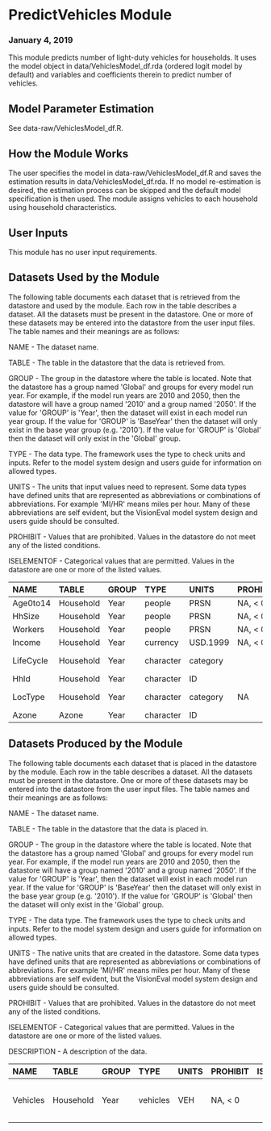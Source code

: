 
# PredictVehicles Module
### January 4, 2019

This module predicts number of light-duty vehicles for households. It uses the model object in data/VehiclesModel_df.rda (ordered logit model by default) and variables and coefficients therein to predict number of vehicles.

## Model Parameter Estimation

See data-raw/VehiclesModel_df.R.

## How the Module Works

The user specifies the model in data-raw/VehiclesModel_df.R and saves the estimation results in data/VehiclesModel_df.rda. If no model re-estimation is desired, the estimation process can be skipped and the default model specification is then used. The module assigns vehicles to each household using household characteristics.


## User Inputs
This module has no user input requirements.

## Datasets Used by the Module
The following table documents each dataset that is retrieved from the datastore and used by the module. Each row in the table describes a dataset. All the datasets must be present in the datastore. One or more of these datasets may be entered into the datastore from the user input files. The table names and their meanings are as follows:

NAME - The dataset name.

TABLE - The table in the datastore that the data is retrieved from.

GROUP - The group in the datastore where the table is located. Note that the datastore has a group named 'Global' and groups for every model run year. For example, if the model run years are 2010 and 2050, then the datastore will have a group named '2010' and a group named '2050'. If the value for 'GROUP' is 'Year', then the dataset will exist in each model run year group. If the value for 'GROUP' is 'BaseYear' then the dataset will only exist in the base year group (e.g. '2010'). If the value for 'GROUP' is 'Global' then the dataset will only exist in the 'Global' group.

TYPE - The data type. The framework uses the type to check units and inputs. Refer to the model system design and users guide for information on allowed types.

UNITS - The units that input values need to represent. Some data types have defined units that are represented as abbreviations or combinations of abbreviations. For example 'MI/HR' means miles per hour. Many of these abbreviations are self evident, but the VisionEval model system design and users guide should be consulted.

PROHIBIT - Values that are prohibited. Values in the datastore do not meet any of the listed conditions.

ISELEMENTOF - Categorical values that are permitted. Values in the datastore are one or more of the listed values.

|NAME      |TABLE     |GROUP |TYPE      |UNITS    |PROHIBIT |ISELEMENTOF                |
|:---------|:---------|:-----|:---------|:--------|:--------|:--------------------------|
|Age0to14  |Household |Year  |people    |PRSN     |NA, < 0  |                           |
|HhSize    |Household |Year  |people    |PRSN     |NA, < 0  |                           |
|Workers   |Household |Year  |people    |PRSN     |NA, < 0  |                           |
|Income    |Household |Year  |currency  |USD.1999 |NA, < 0  |                           |
|LifeCycle |Household |Year  |character |category |         |00, 01, 02, 03, 04, 09, 10 |
|HhId      |Household |Year  |character |ID       |         |                           |
|LocType   |Household |Year  |character |category |NA       |Urban, Town, Rural         |
|Azone     |Azone     |Year  |character |ID       |         |                           |

## Datasets Produced by the Module
The following table documents each dataset that is placed in the datastore by the module. Each row in the table describes a dataset. All the datasets must be present in the datastore. One or more of these datasets may be entered into the datastore from the user input files. The table names and their meanings are as follows:

NAME - The dataset name.

TABLE - The table in the datastore that the data is placed in.

GROUP - The group in the datastore where the table is located. Note that the datastore has a group named 'Global' and groups for every model run year. For example, if the model run years are 2010 and 2050, then the datastore will have a group named '2010' and a group named '2050'. If the value for 'GROUP' is 'Year', then the dataset will exist in each model run year. If the value for 'GROUP' is 'BaseYear' then the dataset will only exist in the base year group (e.g. '2010'). If the value for 'GROUP' is 'Global' then the dataset will only exist in the 'Global' group.

TYPE - The data type. The framework uses the type to check units and inputs. Refer to the model system design and users guide for information on allowed types.

UNITS - The native units that are created in the datastore. Some data types have defined units that are represented as abbreviations or combinations of abbreviations. For example 'MI/HR' means miles per hour. Many of these abbreviations are self evident, but the VisionEval model system design and users guide should be consulted.

PROHIBIT - Values that are prohibited. Values in the datastore do not meet any of the listed conditions.

ISELEMENTOF - Categorical values that are permitted. Values in the datastore are one or more of the listed values.

DESCRIPTION - A description of the data.

|NAME     |TABLE     |GROUP |TYPE     |UNITS |PROHIBIT |ISELEMENTOF |DESCRIPTION                               |
|:--------|:---------|:-----|:--------|:-----|:--------|:-----------|:-----------------------------------------|
|Vehicles |Household |Year  |vehicles |VEH   |NA, < 0  |            |Number of vehicles owned by the household |
